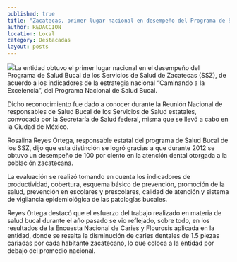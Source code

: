 ```yaml
---
published: true
title: "Zacatecas, primer lugar nacional en desempeño del Programa de Salud Bucal"
author: REDACCION
location: Local
category: Destacadas
layout: posts
---
```


![](http://i.imgur.com/O9QkIJ6m.jpg)La entidad obtuvo el primer lugar nacional en el desempeño del Programa de Salud Bucal de los Servicios de Salud de Zacatecas (SSZ), de acuerdo a los indicadores de la estrategia nacional “Caminando a la Excelencia”, del Programa Nacional de Salud Bucal.

Dicho reconocimiento fue dado a conocer durante la Reunión Nacional de responsables de Salud Bucal de los Servicios de Salud estatales, convocada por la Secretaría de Salud federal, misma que  se llevó a cabo en la Ciudad de México.

Rosalina Reyes Ortega, responsable estatal del programa de Salud Bucal de los SSZ, dijo que esta distinción se logró gracias a que durante 2012 se obtuvo un desempeño de 100 por ciento en la atención dental otorgada a la población zacatecana.

La evaluación se realizó tomando en cuenta los indicadores de productividad, cobertura, esquema básico de prevención, promoción de la salud, prevención en escolares y prescolares, calidad de atención y sistema de vigilancia epidemiológica de las patologías bucales.

Reyes Ortega destacó que el esfuerzo del trabajo realizado en materia de salud bucal durante el año pasado se vio reflejado, sobre todo, en los resultados de la Encuesta Nacional de Caries y Flourosis aplicada en la entidad, donde se resalta la disminución de caries dentales de 1.5 piezas cariadas por cada habitante zacatecano, lo que coloca a la entidad por debajo del promedio nacional.
